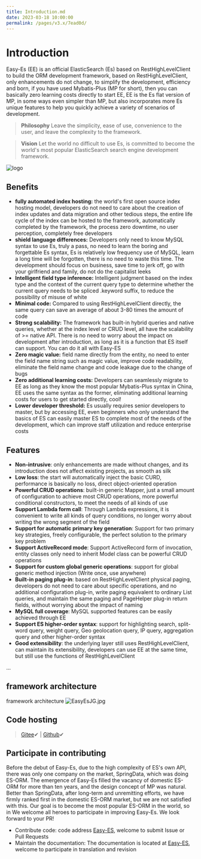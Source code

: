 ```yaml
---
title: Introduction.md
date: 2023-03-18 10:00:00
permalink: /pages/v3.x/7ead0d/
---
```

# Introduction
Easy-Es (EE) is an official ElasticSearch (Es) based on RestHighLevelClient to build the ORM development framework, based on RestHighLevelClient, only enhancements do not change, to simplify the development, efficiency and born, if you have used Mybatis-Plus (MP for short), then you can basically zero learning costs directly to start EE, EE is the Es flat version of MP, in some ways even simpler than MP, but also incorporates more Es unique features to help you quickly achieve a variety of scenarios of development.

> **Philosophy** Leave the simplicity, ease of use, convenience to the user, and leave the complexity to the framework.

> **Vision** Let the world no difficult to use Es, is committed to become the world's most popular ElasticSearch search engine development framework.

![logo](https://iknow.hs.net/042dd639-5bfa-410f-968f-8bbceb8d8ca7.png)

## Benefits
- **fully automated index hosting:** the world's first open source index hosting model, developers do not need to care about the creation of index updates and data migration and other tedious steps, the entire life cycle of the index can be hosted to the framework, automatically completed by the framework, the process zero downtime, no user perception, completely free developers
- **shield language differences:** Developers only need to know MySQL syntax to use Es, truly a pass, no need to learn the boring and forgettable Es syntax, Es is relatively low frequency use of MySQL, learn a long time will be forgotten, there is no need to waste this time. The development should focus on business, save time to jerk off, go with your girlfriend and family, do not do the capitalist leeks
- **Intelligent field type inference:** Intelligent judgment based on the index type and the context of the current query type to determine whether the current query needs to be spliced .keyword suffix, to reduce the possibility of misuse of white
- **Minimal code:** Compared to using RestHighLevelClient directly, the same query can save an average of about 3-80 times the amount of code
- **Strong scalability:** The framework has built-in hybrid queries and native queries, whether at the index level or CRUD level, all have the scalability of >= native API. There is no need to worry about the impact on development after introduction, as long as it is a function that ES itself can support. You can do it all with Easy-ES
- **Zero magic value:** field name directly from the entity, no need to enter the field name string such as magic value, improve code readability, eliminate the field name change and code leakage due to the change of bugs
- **Zero additional learning costs:** Developers can seamlessly migrate to EE as long as they know the most popular Mybatis-Plus syntax in China, EE uses the same syntax as the former, eliminating additional learning costs for users to get started directly, cool!
- **Lower developer threshold:** Es usually requires senior developers to master, but by accessing EE, even beginners who only understand the basics of ES can easily master ES to complete most of the needs of the development, which can improve staff utilization and reduce enterprise costs

## Features
- **Non-intrusive**: only enhancements are made without changes, and its introduction does not affect existing projects, as smooth as silk
- **Low loss**: the start will automatically inject the basic CURD, performance is basically no loss, direct object-oriented operation
- **Powerful CRUD operations**: built-in generic Mapper, just a small amount of configuration to achieve most CRUD operations, more powerful conditional constructors, to meet the needs of all kinds of use
- **Support Lambda form call**: Through Lambda expressions, it is convenient to write all kinds of query conditions, no longer worry about writing the wrong segment of the field
- **Support for automatic primary key generation**: Support for two primary key strategies, freely configurable, the perfect solution to the primary key problem
- **Support ActiveRecord mode**: Support ActiveRecord form of invocation, entity classes only need to inherit Model class can be powerful CRUD operations
- **Support for custom global generic operations**: support for global generic method injection (Write once, use anywhere)
- **Built-in paging plug-in**: based on RestHighLevelClient physical paging, developers do not need to care about specific operations, and no additional configuration plug-in, write paging equivalent to ordinary List queries, and maintain the same paging and PageHelper plug-in return fields, without worrying about the impact of naming
- **MySQL full coverage**: MySQL supported features can be easily achieved through EE
- **Support ES higher-order syntax**: support for highlighting search, split-word query, weight query, Geo geolocation query, IP query, aggregation query and other higher-order syntax
- **Good extensibility**: the underlying layer still uses RestHighLevelClient, can maintain its extensibility, developers can use EE at the same time, but still use the functions of RestHighLevelClient

...

## framework architecture

framework architecture ![EasyEsJG.jpg](https://iknow.hs.net/27fb40b8-22d4-45c2-92e0-1471112d5102.jpg)

## Code hosting

> [Gitee](https://gitee.com/dromara/easy-es)✔  | [Github](https://github.com/dromara/easy-es)✔


## Participate in contributing
Before the debut of Easy-Es, due to the high complexity of ES's own API, there was only one company on the market, SpringData, which was doing ES-ORM. The emergence of Easy-Es filled the vacancy of domestic ES-ORM for more than ten years, and the design concept of MP was natural. Better than SpringData, after long-term and unremitting efforts, we have firmly ranked first in the domestic ES-ORM market, but we are not satisfied with this. Our goal is to become the most popular ES-ORM in the world, so in We welcome all heroes to participate in improving Easy-Es. We look forward to your PR!
- Contribute code: code address [Easy-ES](https://gitee.com/dromara/easy-es), welcome to submit Issue or Pull Requests
- Maintain the documentation: The documentation is located at [Easy-ES](https://github.com/xpc1024/easy-es-home-pages), welcome to participate in translation and revision